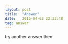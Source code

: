 ```yaml
---
layout: post
title:  "Answer"
date:   2015-04-02 22:33:48
tag: answer
---
```


try another answer then
